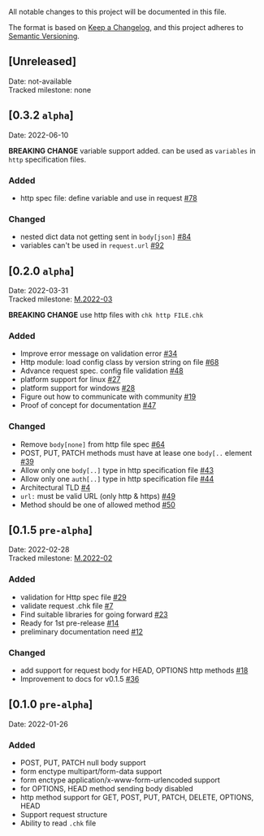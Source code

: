 All notable changes to this project will be documented in this file.

The format is based on [Keep a Changelog](https://keepachangelog.com/en/1.0.0/),
and this project adheres to [Semantic Versioning](https://semver.org/spec/v2.0.0.html).

## [Unreleased]
Date: not-available <br>
Tracked milestone: none

## [0.3.2 `alpha`]
Date: 2022-06-10 <br>

**BREAKING CHANGE** variable support added. can be used as `variables` in `http` specification files.

### Added
- http spec file: define variable and use in request [#78](https://github.com/chkware/cli/issues/78)

### Changed
- nested dict data not getting sent in `body[json]` [#84](https://github.com/chkware/cli/issues/84)
- variables can't be used in `request.url` [#92](https://github.com/chkware/cli/issues/92)

## [0.2.0 `alpha`]
Date: 2022-03-31 <br>
Tracked milestone: [M.2022-03](https://github.com/chkware/cli/milestone/2)

**BREAKING CHANGE** use http files with `chk http FILE.chk`

### Added
- Improve error message on validation error [#34](https://github.com/chkware/cli/issues/34)
- Http module: load config class by version string on file [#68](https://github.com/chkware/cli/issues/68)
- Advance request spec. config file validation [#48](https://github.com/chkware/cli/issues/48)
- platform support for linux [#27](https://github.com/chkware/cli/issues/27)
- platform support for windows [#28](https://github.com/chkware/cli/issues/28)
- Figure out how to communicate with community [#19](https://github.com/chkware/cli/issues/19)
- Proof of concept for documentation [#47](https://github.com/chkware/cli/issues/47)

### Changed
- Remove `body[none]` from http file spec [#64](https://github.com/chkware/cli/issues/64)
- POST, PUT, PATCH methods must have at lease one `body[..` element [#39](https://github.com/chkware/cli/issues/39)
- Allow only one `body[..]` type in http specification file [#43](https://github.com/chkware/cli/issues/43)
- Allow only one `auth[..]` type in http specification file [#44](https://github.com/chkware/cli/issues/44)
- Architectural TLD [#4](https://github.com/chkware/cli/issues/4)
- `url:` must be valid URL (only http & https) [#49](https://github.com/chkware/cli/issues/49)
- Method should be one of allowed method [#50](https://github.com/chkware/cli/issues/50)


## [0.1.5 `pre-alpha`]  
Date: 2022-02-28 <br>
Tracked milestone: [M.2022-02](https://github.com/chkware/cli/milestone/1)

### Added
- validation for Http spec file [#29](https://github.com/chkware/cli/issues/29)
- validate request .chk file [#7](https://github.com/chkware/cli/issues/7)
- Find suitable libraries for going forward [#23](https://github.com/chkware/cli/issues/23)
- Ready for 1st pre-release [#14](https://github.com/chkware/cli/issues/14)
- preliminary documentation need [#12](https://github.com/chkware/cli/issues/12)

### Changed
- add support for request body for HEAD, OPTIONS http methods [#18](https://github.com/chkware/cli/issues/18)
- Improvement to docs for v0.1.5 [#36](https://github.com/chkware/cli/issues/36)

## [0.1.0 `pre-alpha`] 
Date: 2022-01-26

### Added
- POST, PUT, PATCH null body support
- form enctype multipart/form-data support
- form enctype application/x-www-form-urlencoded support
- for OPTIONS, HEAD method sending body disabled
- http method support for GET, POST, PUT, PATCH, DELETE, OPTIONS, HEAD
- Support request structure
- Ability to read `.chk` file
